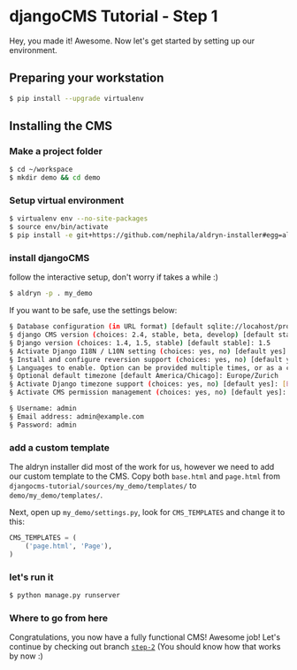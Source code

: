 djangoCMS Tutorial - Step 1
===========================
Hey, you made it! Awesome. Now let's get started by setting up our environment.

Preparing your workstation
--------------------------

```bash
$ pip install --upgrade virtualenv
```
Installing the CMS
------------------

### Make a project folder

```bash
$ cd ~/workspace	
$ mkdir demo && cd demo
```

### Setup virtual environment

```bash
$ virtualenv env --no-site-packages
$ source env/bin/activate
$ pip install -e git+https://github.com/nephila/aldryn-installer#egg=aldryn-installer
```

### install djangoCMS
follow the interactive setup, don't worry if takes a while :)

```bash
$ aldryn -p . my_demo
```

If you want to be safe, use the settings below:

```bash
§ Database configuration (in URL format) [default sqlite://locahost/project.db]: [ENTER]
§ django CMS version (choices: 2.4, stable, beta, develop) [default stable]: develop
§ Django version (choices: 1.4, 1.5, stable) [default stable]: 1.5
§ Activate Django I18N / L10N setting (choices: yes, no) [default yes]: [ENTER]
§ Install and configure reversion support (choices: yes, no) [default yes]: [ENTER]
§ Languages to enable. Option can be provided multiple times, or as a comma separated list: en,de
§ Optional default timezone [default America/Chicago]: Europe/Zurich
§ Activate Django timezone support (choices: yes, no) [default yes]: [ENTER]
§ Activate CMS permission management (choices: yes, no) [default yes]: [ENTER]

§ Username: admin
§ Email address: admin@example.com 
§ Password: admin
```

### add a custom template
The aldryn installer did most of the work for us, however we need to add our custom template to the CMS. Copy both `base.html` and `page.html` from `djangocms-tutorial/sources/my_demo/templates/` to `demo/my_demo/templates/`.

Next, open up `my_demo/settings.py`, look for `CMS_TEMPLATES` and change it to this:

```python
CMS_TEMPLATES = (
    ('page.html', 'Page'),
)
```

### let's run it
```bash
$ python manage.py runserver
```

### Where to go from here

Congratulations, you now have a fully functional CMS! Awesome job! Let's continue by checking out branch [`step-2`](https://github.com/Chive/djangocms-tutorial/tree/step-2) (You should know how that works by now :)

